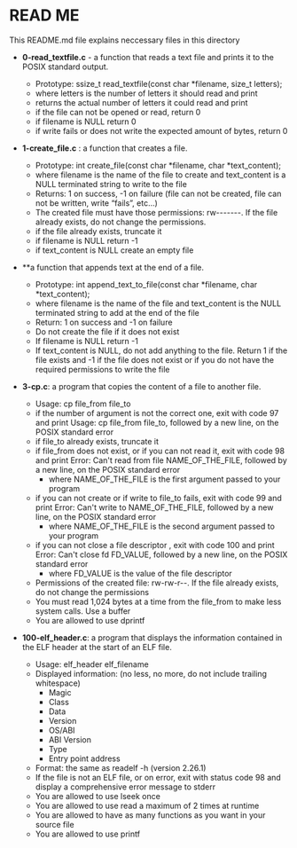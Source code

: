 # READ ME
This README.md file explains neccessary files in this directory

* **0-read_textfile.c** - a function that reads a text file and prints it to the POSIX standard output.

  *  Prototype: ssize_t read_textfile(const char *filename, size_t letters);
  *  where letters is the number of letters it should read and print
  *  returns the actual number of letters it could read and print
  *  if the file can not be opened or read, return 0
  *  if filename is NULL return 0
  *  if write fails or does not write the expected amount of bytes, return 0

* **1-create_file.c** : a function that creates a file.

   *  Prototype: int create_file(const char *filename, char *text_content);
   *  where filename is the name of the file to create and text_content is a NULL terminated string to write to the file
   *  Returns: 1 on success, -1 on failure (file can not be created, file can not be written, write “fails”, etc…)
   *  The created file must have those permissions: rw-------. If the file already exists, do not change the permissions.
   *  if the file already exists, truncate it
   *  if filename is NULL return -1
   *  if text_content is NULL create an empty file

* **a function that appends text at the end of a file.

   *  Prototype: int append_text_to_file(const char *filename, char *text_content);
   *  where filename is the name of the file and text_content is the NULL terminated string to add at the end of the file
   *  Return: 1 on success and -1 on failure
   *  Do not create the file if it does not exist
   *  If filename is NULL return -1
   *  If text_content is NULL, do not add anything to the file. Return 1 if the file exists and -1 if the file does not exist or if you do not have the required permissions to write the file

* **3-cp.c**: a program that copies the content of a file to another file.

    * Usage: cp file_from file_to
    * if the number of argument is not the correct one, exit with code 97 and print Usage: cp file_from file_to, followed by a new line, on the POSIX standard error
    * if file_to already exists, truncate it
    * if file_from does not exist, or if you can not read it, exit with code 98 and print Error: Can't read from file NAME_OF_THE_FILE, followed by a new line, on the POSIX standard error
        * where NAME_OF_THE_FILE is the first argument passed to your program
    * if you can not create or if write to file_to fails, exit with code 99 and print Error: Can't write to NAME_OF_THE_FILE, followed by a new line, on the POSIX standard error
        * where NAME_OF_THE_FILE is the second argument passed to your program
    * if you can not close a file descriptor , exit with code 100 and print Error: Can't close fd FD_VALUE, followed by a new line, on the POSIX standard error
        * where FD_VALUE is the value of the file descriptor
    * Permissions of the created file: rw-rw-r--. If the file already exists, do not change the permissions
    * You must read 1,024 bytes at a time from the file_from to make less system calls. Use a buffer
    * You are allowed to use dprintf

* **100-elf_header.c**: a program that displays the information contained in the ELF header at the start of an ELF file.

    * Usage: elf_header elf_filename
    * Displayed information: (no less, no more, do not include trailing whitespace)
       * Magic
       * Class
       * Data
       * Version
       * OS/ABI
       * ABI Version
       * Type
       * Entry point address
    * Format: the same as readelf -h (version 2.26.1)
    * If the file is not an ELF file, or on error, exit with status code 98 and display a comprehensive error message to stderr
    * You are allowed to use lseek once
    * You are allowed to use read a maximum of 2 times at runtime
    * You are allowed to have as many functions as you want in your source file
    * You are allowed to use printf

